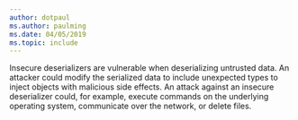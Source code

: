 ```yaml
---
author: dotpaul
ms.author: paulming
ms.date: 04/05/2019
ms.topic: include
---
```

Insecure deserializers are vulnerable when deserializing untrusted data. An attacker could modify the serialized data to include unexpected types to inject objects with malicious side effects. An attack against an insecure deserializer could, for example, execute commands on the underlying operating system, communicate over the network, or delete files.